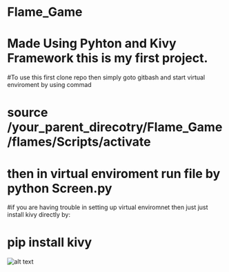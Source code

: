 # Flame_Game
# Made Using Pyhton and Kivy Framework this is my first project.

#To use this first clone repo then simply goto gitbash and start virtual enviroment by using commad
# source /your_parent_direcotry/Flame_Game/flames/Scripts/activate
# then in virtual enviroment run file by python Screen.py

#if you are having trouble in setting up virtual enviromnet then just just install kivy directly by:

#  pip install kivy
![alt text](https://github.com/KumarAnubhav64/Flame_Game/images/Screenshot.png?raw=true)
